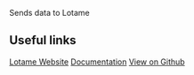 Sends data to Lotame

## Useful links

[Lotame Website][]
[Documentation][]
[View on Github][]

[//]: # "These are reference links used in the body of this note and get stripped out when the markdown processor does its job. There is no need to format nicely because it shouldn't be seen. Thanks SO - http://stackoverflow.com/questions/4823468/store-comments-in-markdown-syntax"
[lotame website]: https://www.lotame.com/
[documentation]: https://docs.rudderstack.com/
[view on github]: https://github.com/rudderlabs/rudder-server
